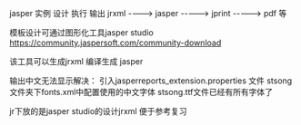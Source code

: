 jasper 实例
  设计    执行    输出
jrxml   ----> jasper  ----->  jprint   -----> pdf 等


模板设计可通过图形化工具jasper  studio   
https://community.jaspersoft.com/community-download

该工具可以生成jrxml   编译生成 jasper

输出中文无法显示解决：
        引入jasperreports_extension.properties  文件
        stsong文件夹下fonts.xml中配置使用的中文字体
        stsong.ttf文件已经有所有字体了

jr下放的是jasper  studio的设计jrxml  便于参考复习